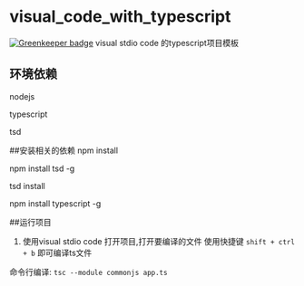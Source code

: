 # visual_code_with_typescript

[![Greenkeeper badge](https://badges.greenkeeper.io/stableShip/visual_code_with_typescript.svg)](https://greenkeeper.io/)
visual stdio code 的typescript项目模板

## 环境依赖
nodejs

typescript

tsd


##安装相关的依赖
npm install

npm install tsd -g

tsd install

npm install typescript -g


##运行项目

1. 使用visual stdio code 打开项目,打开要编译的文件
   使用快捷键 `shift + ctrl + b`
   即可编译ts文件

命令行编译:
`tsc --module commonjs app.ts`


